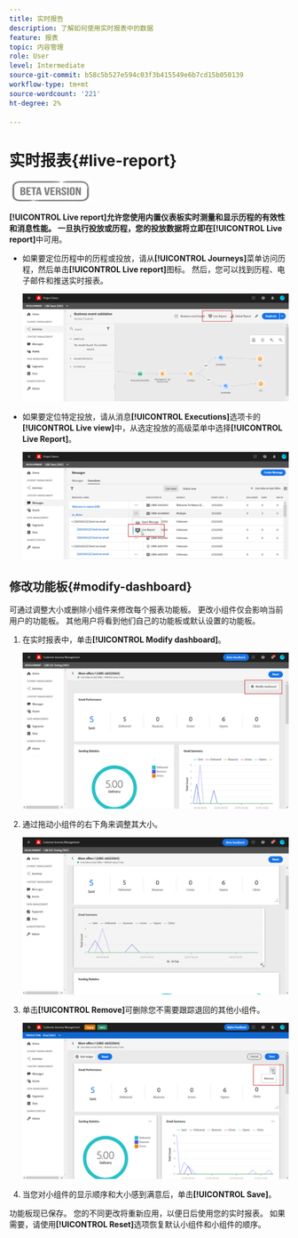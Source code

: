 ```yaml
---
title: 实时报告
description: 了解如何使用实时报表中的数据
feature: 报表
topic: 内容管理
role: User
level: Intermediate
source-git-commit: b58c5b527e594c03f3b415549e6b7cd15b050139
workflow-type: tm+mt
source-wordcount: '221'
ht-degree: 2%

---
```


# 实时报表{#live-report}

![](../assets/do-not-localize/badge.png)

**[!UICONTROL Live report]**允许您使用内置仪表板实时测量和显示历程的有效性和消息性能。
一旦执行投放或历程，您的投放数据将立即在**[!UICONTROL Live report]**&#x200B;中可用。

* 如果要定位历程中的历程或投放，请从&#x200B;**[!UICONTROL Journeys]**&#x200B;菜单访问历程，然后单击&#x200B;**[!UICONTROL Live report]**&#x200B;图标。 然后，您可以找到历程、电子邮件和推送实时报表。

   ![](../assets/report_journey.png)

* 如果要定位特定投放，请从消息&#x200B;**[!UICONTROL Executions]**&#x200B;选项卡的&#x200B;**[!UICONTROL Live view]**&#x200B;中，从选定投放的高级菜单中选择&#x200B;**[!UICONTROL Live Report]**。

   ![](../assets/report_2.png)

## 修改功能板{#modify-dashboard}

可通过调整大小或删除小组件来修改每个报表功能板。 更改小组件仅会影响当前用户的功能板。 其他用户将看到他们自己的功能板或默认设置的功能板。

1. 在实时报表中，单击&#x200B;**[!UICONTROL Modify dashboard]**。

   ![](../assets/report_modify_1.png)

1. 通过拖动小组件的右下角来调整其大小。

   ![](../assets/report_modify_2.png)

1. 单击&#x200B;**[!UICONTROL Remove]**&#x200B;可删除您不需要跟踪退回的其他小组件。

   ![](../assets/report_modify_3.png)

1. 当您对小组件的显示顺序和大小感到满意后，单击&#x200B;**[!UICONTROL Save]**。

功能板现已保存。 您的不同更改将重新应用，以便日后使用您的实时报表。 如果需要，请使用&#x200B;**[!UICONTROL Reset]**&#x200B;选项恢复默认小组件和小组件的顺序。
